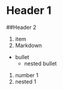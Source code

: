 
# Header 1

##Header 2

1. item
2. Markdown

- bullet
  - nested bullet

1. number 1
  1. nested 1
